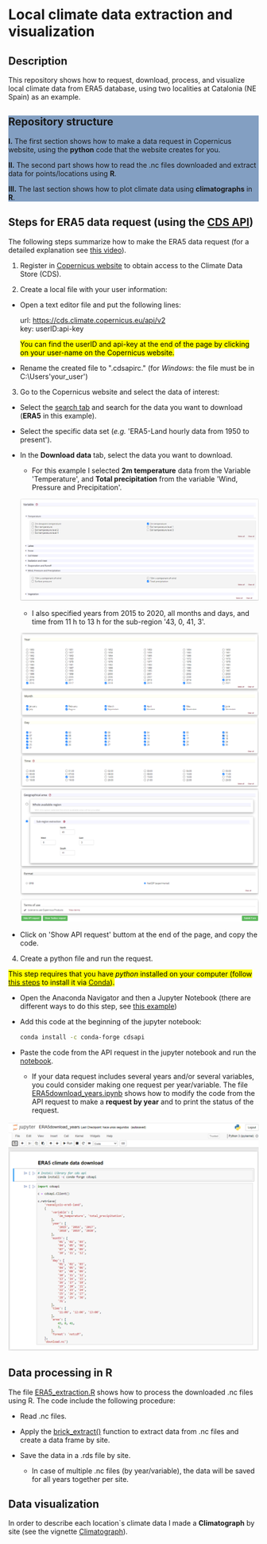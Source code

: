 # **Local climate data extraction and visualization** 

## Description

This repository shows how to request, download, process, and visualize local climate data from ERA5 database, using two localities at Catalonia (NE Spain) as an example.  

<div style = "background-color:#839fc2">

## Repository structure  

**I.** The first section shows how to make a data request in Copernicus website, using the **python** code that the website creates for you.  

**II.** The second part shows how to read the .nc files downloaded and extract data for points/locations using **R**. 

**III.** The last section shows how to plot climate data using **climatographs** in **R**.

</div>

## Steps for ERA5 data request (using the [CDS API](https://cds.climate.copernicus.eu/api-how-to))

The following steps summarize how to make the ERA5 data request (for a detailed explanation see [this video](https://www.youtube.com/watch?v=cVtiVTSVdlo&t=237s)).  

1. Register in [Copernicus website](https://cds.climate.copernicus.eu/#!/home) to obtain access to the Climate Data Store (CDS).  

2. Create a local file with your user information:  

  * Open a text editor file and put the following lines:  
  
    url: https://cds.climate.copernicus.eu/api/v2  
    key: userID:api-key  
    
    <mark>You can find the userID and api-key at the end of the page by clicking on your user-name on the Copernicus website.</mark>   
    
  * Rename the created file to ".cdsapirc." (for *Windows*: the file must be in C:\Users\'your_user')

3. Go to the Copernicus website and select the data of interest:  

  * Select the [search tab](https://cds.climate.copernicus.eu/cdsapp#!/search) and search for the data you want to download (**ERA5** in this example).  
  
  * Select the specific data set (*e.g.* 'ERA5-Land hourly data from 1950 to present').  
  
  * In the **Download data** tab, select the data you want to download.  
  
    - For this example I selected **2m temperature** data from the Variable 'Temperature', and **Total precipitation** from the variable 'Wind, Pressure and Precipitation'.
    
    ![](images/variable_request.png) 
    - I also specified years from 2015 to 2020, all months and days, and time from 11 h to 13 h for the sub-region '43, 0, 41, 3'.

    ![](images/time_request.png)
    ![](images/subregion_request.png)
    
  * Click on 'Show API request' buttom at the end of the page, and copy the code.  
  
4. Create a python file and run the request.

<mark>This step requires that you have *python* installed on your computer (follow [this steps](https://www.datacamp.com/community/tutorials/installing-anaconda-windows) to install it via [Conda](https://www.anaconda.com/products/individual)).</mark>    
  
  * Open the Anaconda Navigator and then a Jupyter Notebook (there are different ways to do this step, see [this example](https://problemsolvingwithpython.com/02-Jupyter-Notebooks/02.04-Opening-a-Jupyter-Notebook/#:~:text=Open%20a%20Jupyter%20Notebook%20with%20Anaconda%20Navigator,-One%20additional%20way&text=Open%20Anaconda%20Navigator%20using%20the,%2D%2D%3E%20%5BAnaconda%20Navigator%5D.&text=A%20Jupyter%20file%20browser%20will%20open%20in%20a%20web%20browser%20tab.&text=%3E%20%5BPython%203%5D-,A%20new%20notebook%20will%20open%20as,tab%20in%20your%20web%20browser.)) 
  
  * Add this code at the beginning of the jupyter notebook:  
  
    ```bash
    conda install -c conda-forge cdsapi
    ```
  
  * Paste the code from the API request in the jupyter notebook and run the [notebook](https://github.com/REDD1326/ERA5_extraction_and_visualization/tree/main/vignettes/ERA5download.ipynb). 
  
    - If your data request includes several years and/or several variables, you could consider making one request per year/variable. The file [ERA5download_years.ipynb](https://github.com/REDD1326/ERA5_extraction_and_visualization/tree/main/vignettes/ERA5download_years.ipynb) shows how to modify the code from the API request to make a **request by year** and to print the status of the request.    

![](images/ERA5request.png)

## Data processing in R

The file [ERA5_extraction.R](https://github.com/REDD1326/ERA5_extraction_and_visualization/blob/main/R/ERA5_extraction.R) shows how to process the downloaded .nc files using R. The code include the following procedure:  

* Read .nc files.  

* Apply the [brick_extract()](https://github.com/REDD1326/ERA5_extraction_and_visualization/blob/main/R/functions.R) function to extract data from .nc files and create a data frame by site.  

* Save the data in a .rds file by site.  

  - In case of multiple .nc files (by year/variable), the data will be saved for all years together per site. 

## Data visualization

In order to describe each location`s climate data I made a **Climatograph** by site (see the vignette [Climatograph](https://github.com/REDD1326/ERA5_extraction_and_visualization/blob/main/R/Climatograph.Rmd)).

